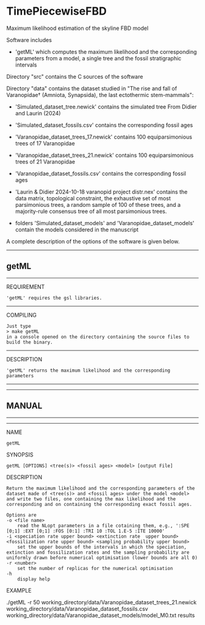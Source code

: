# TimePiecewiseFBD
Maximum likelihood estimation of the skyline FBD model

Software includes

 - 'getML'
	which computes the maximum likelihood and the corresponding parameters from a model, a single tree and the fossil stratigraphic intervals


Directory "src" contains the C sources of the software

Directory "data" contains the dataset studied in "The rise and fall of Varanopidae† (Amniota, Synapsida), the last ectothermic stem-mammals":


 - 'Simulated_dataset_tree.newick'
  contains the simulated tree From Didier and Laurin (2024)
  
 - 'Simulated_dataset_fossils.csv'
   contains the  corresponding fossil ages

 - 'Varanopidae_dataset_trees_17.newick'
  contains 100 equiparsimonious trees of 17 Varanopidae
  
 - 'Varanopidae_dataset_trees_21.newick'
  contains 100 equiparsimonious trees of 21 Varanopidae

 - 'Varanopidae_dataset_fossils.csv'
   contains the corresponding fossil ages
   
 - 'Laurin & Didier 2024-10-18 varanopid project distr.nex'
  contains the data matrix, topological constraint, the exhaustive set of most parsimonious trees, a random sample of 100 of these trees, and a majority-rule consensus tree of all most parsimonious trees.
   
 - folders 'Simulated_dataset_models' and 'Varanopidae_dataset_models' contain the models considered in the manuscript


A complete description of the options of the software is given below.


------------
 getML 
------------

--------------------------
REQUIREMENT

	'getML' requires the gsl libraries.

--------------------------
COMPILING

	Just type
	> make getML
	in a console opened on the directory containing the source files to build the binary.

--------------------------
DESCRIPTION

	'getML' returns the maximum likelihood and the corresponding parameters


--------------------------
--------------------------
MANUAL
--------------------------
--------------------------


--------------------------

NAME

	getML
	
SYNOPSIS

	getML [OPTIONS] <tree(s)> <fossil ages> <model> [output File]

DESCRIPTION

	Return the maximum likelihood and the corresponding parameters of the dataset made of <tree(s)> and <fossil ages> under the model <model> and write two files, one containing the max likelihood and the corresponding and on containing the corresponding exact fossil ages.

	Options are
	-o <file name> 
		read the NLopt parameters in a file cotaining them, e.g., ':SPE [0;1] :EXT [0;1] :FOS [0:1] :TRI 10 :TOL 1.E-5 :ITE 10000'
	-i <speciation rate upper bound> <extinction rate  upper bound> <fossilization rate upper bound> <sampling probability upper bound>
		set the upper bounds of the intervals in which the speciation, extinction and fossilization rates and the sampling probability are uniformly drawn before numerical optimisation (lower bounds are all 0)
	-r <number>
		set the number of replicas for the numerical optimisation
	-h
		display help

EXAMPLE

./getML -r 50 working_directory/data/Varanopidae_dataset_trees_21.newick working_directory/data/Varanopidae_dataset_fossils.csv working_directory/data/Varanopidae_dataset_models/model_M0.txt results

